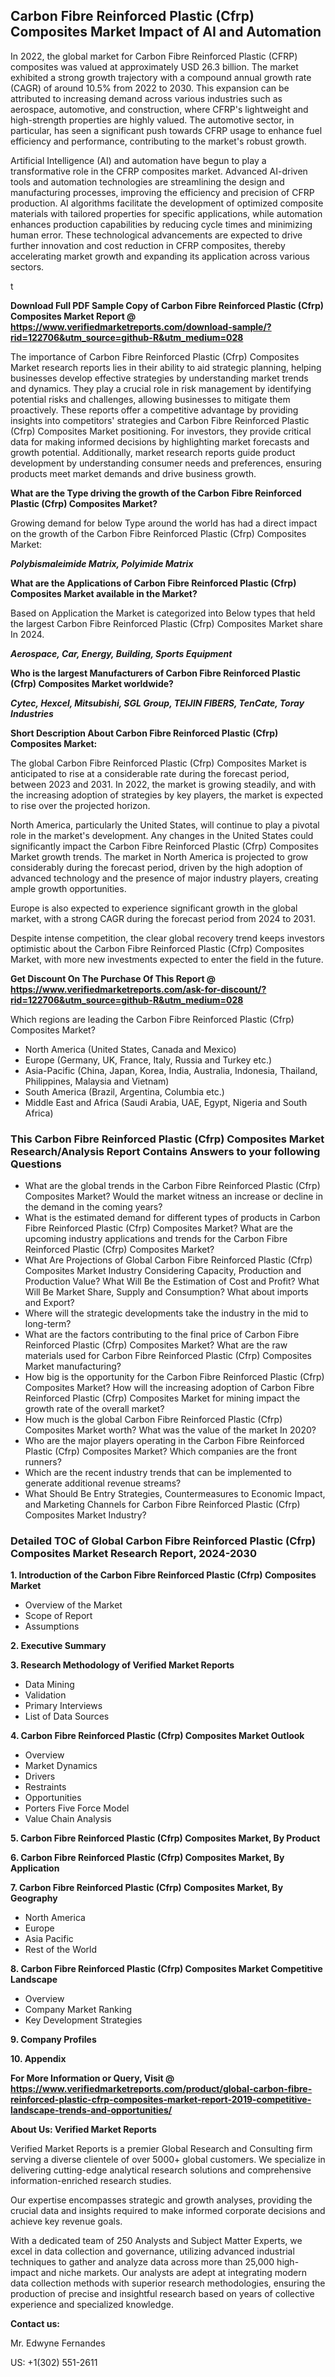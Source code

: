 <h2>Carbon Fibre Reinforced Plastic (Cfrp) Composites Market Impact of AI and Automation</h2><p>In 2022, the global market for Carbon Fibre Reinforced Plastic (CFRP) composites was valued at approximately USD 26.3 billion. The market exhibited a strong growth trajectory with a compound annual growth rate (CAGR) of around 10.5% from 2022 to 2030. This expansion can be attributed to increasing demand across various industries such as aerospace, automotive, and construction, where CFRP's lightweight and high-strength properties are highly valued. The automotive sector, in particular, has seen a significant push towards CFRP usage to enhance fuel efficiency and performance, contributing to the market's robust growth.</p><p>Artificial Intelligence (AI) and automation have begun to play a transformative role in the CFRP composites market. Advanced AI-driven tools and automation technologies are streamlining the design and manufacturing processes, improving the efficiency and precision of CFRP production. AI algorithms facilitate the development of optimized composite materials with tailored properties for specific applications, while automation enhances production capabilities by reducing cycle times and minimizing human error. These technological advancements are expected to drive further innovation and cost reduction in CFRP composites, thereby accelerating market growth and expanding its application across various sectors.</p>t</p><p id="" class=""><strong>Download Full PDF Sample Copy of Carbon Fibre Reinforced Plastic (Cfrp) Composites Market Report @ <a href="https://www.verifiedmarketreports.com/download-sample/?rid=122706&utm_source=github-R&utm_medium=028" target="_blank">https://www.verifiedmarketreports.com/download-sample/?rid=122706&utm_source=github-R&utm_medium=028</a></strong></p><p>The importance of&nbsp;Carbon Fibre Reinforced Plastic (Cfrp) Composites Market research reports lies in their ability to aid strategic planning, helping businesses develop effective strategies by understanding market trends and dynamics. They play a crucial role in risk management by identifying potential risks and challenges, allowing businesses to mitigate them proactively. These reports offer a competitive advantage by providing insights into competitors' strategies and Carbon Fibre Reinforced Plastic (Cfrp) Composites Market positioning. For investors, they provide critical data for making informed decisions by highlighting market forecasts and growth potential. Additionally, market research reports guide product development by understanding consumer needs and preferences, ensuring products meet market demands and drive business growth.</p><p><strong>What are the&nbsp;Type driving the growth of the Carbon Fibre Reinforced Plastic (Cfrp) Composites Market?</strong></p><p id="" class="">Growing demand for below Type around the world has had a direct impact on the growth of the Carbon Fibre Reinforced Plastic (Cfrp) Composites Market:</p><em><strong>Polybismaleimide Matrix, Polyimide Matrix</strong></em></p><strong>What are the&nbsp;Applications&nbsp;of Carbon Fibre Reinforced Plastic (Cfrp) Composites Market available in the Market?</strong></p><p id="" class="">Based on Application the Market is categorized into Below types that held the largest Carbon Fibre Reinforced Plastic (Cfrp) Composites Market share In 2024.</p><em><strong>Aerospace, Car, Energy, Building, Sports Equipment</strong></em></p><strong>Who is the largest Manufacturers of Carbon Fibre Reinforced Plastic (Cfrp) Composites Market worldwide?</strong></p><p><em><strong>Cytec, Hexcel, Mitsubishi, SGL Group, TEIJIN FIBERS, TenCate, Toray Industries</strong></em></p><p id="" class=""><strong>Short Description About Carbon Fibre Reinforced Plastic (Cfrp) Composites Market:</strong></p><p>The global Carbon Fibre Reinforced Plastic (Cfrp) Composites Market is anticipated to rise at a considerable rate during the forecast period, between 2023 and 2031. In 2022, the market is growing steadily, and with the increasing adoption of strategies by key players, the market is expected to rise over the projected horizon.</p><p>North America, particularly the United States, will continue to play a pivotal role in the market's development. Any changes in the United States could significantly impact the Carbon Fibre Reinforced Plastic (Cfrp) Composites Market growth trends. The market in North America is projected to grow considerably during the forecast period, driven by the high adoption of advanced technology and the presence of major industry players, creating ample growth opportunities.</p><p>Europe is also expected to experience significant growth in the global market, with a strong CAGR during the forecast period from 2024 to 2031.</p><p>Despite intense competition, the clear global recovery trend keeps investors optimistic about the Carbon Fibre Reinforced Plastic (Cfrp) Composites Market, with more new investments expected to enter the field in the future.</p><p id="" class=""><strong>Get Discount On The Purchase Of This Report @ <a href="https://www.verifiedmarketreports.com/ask-for-discount/?rid=122706&utm_source=github-R&utm_medium=028" target="_blank">https://www.verifiedmarketreports.com/ask-for-discount/?rid=122706&utm_source=github-R&utm_medium=028</a></strong></p>Which regions are leading the Carbon Fibre Reinforced Plastic (Cfrp) Composites Market?</p><ul><li>North America (United States, Canada and Mexico)</li><li>Europe (Germany, UK, France, Italy, Russia and Turkey etc.)</li><li>Asia-Pacific (China, Japan, Korea, India, Australia, Indonesia, Thailand, Philippines, Malaysia and Vietnam)</li><li>South America (Brazil, Argentina, Columbia etc.)</li><li>Middle East and Africa (Saudi Arabia, UAE, Egypt, Nigeria and South Africa)</li></ul><h3 id="" class="">This Carbon Fibre Reinforced Plastic (Cfrp) Composites Market Research/Analysis Report Contains Answers to your following Questions</h3><ul><li>What are the global trends in the Carbon Fibre Reinforced Plastic (Cfrp) Composites Market? Would the market witness an increase or decline in the demand in the coming years?</li><li>What is the estimated demand for different types of products in Carbon Fibre Reinforced Plastic (Cfrp) Composites Market? What are the upcoming industry applications and trends for the Carbon Fibre Reinforced Plastic (Cfrp) Composites Market?</li><li>What Are Projections of Global Carbon Fibre Reinforced Plastic (Cfrp) Composites Market Industry Considering Capacity, Production and Production Value? What Will Be the Estimation of Cost and Profit? What Will Be Market Share, Supply and Consumption? What about imports and Export?</li><li>Where will the strategic developments take the industry in the mid to long-term?</li><li>What are the factors contributing to the final price of Carbon Fibre Reinforced Plastic (Cfrp) Composites Market? What are the raw materials used for Carbon Fibre Reinforced Plastic (Cfrp) Composites Market manufacturing?</li><li>How big is the opportunity for the Carbon Fibre Reinforced Plastic (Cfrp) Composites Market? How will the increasing adoption of Carbon Fibre Reinforced Plastic (Cfrp) Composites Market for mining impact the growth rate of the overall market?</li><li>How much is the global Carbon Fibre Reinforced Plastic (Cfrp) Composites Market worth? What was the value of the market In 2020?</li><li>Who are the major players operating in the Carbon Fibre Reinforced Plastic (Cfrp) Composites Market? Which companies are the front runners?</li><li>Which are the recent industry trends that can be implemented to generate additional revenue streams?</li><li>What Should Be Entry Strategies, Countermeasures to Economic Impact, and Marketing Channels for Carbon Fibre Reinforced Plastic (Cfrp) Composites Market Industry?</li></ul><h3 id="" class="">Detailed TOC of Global Carbon Fibre Reinforced Plastic (Cfrp) Composites Market Research Report, 2024-2030</h3><p id="" class=""><strong>1. Introduction of the Carbon Fibre Reinforced Plastic (Cfrp) Composites Market</strong></p><ul><li>Overview of the Market</li><li>Scope of Report</li><li>Assumptions</li></ul><p id="" class=""><strong>2. Executive Summary</strong></p><p id="" class=""><strong>3. Research Methodology of Verified Market Reports</strong></p><ul><li>Data Mining</li><li>Validation</li><li>Primary Interviews</li><li>List of Data Sources</li></ul><p id="" class=""><strong>4. Carbon Fibre Reinforced Plastic (Cfrp) Composites Market Outlook</strong></p><ul><li>Overview</li><li>Market Dynamics</li><li>Drivers</li><li>Restraints</li><li>Opportunities</li><li>Porters Five Force Model</li><li>Value Chain Analysis</li></ul><p id="" class=""><strong>5. Carbon Fibre Reinforced Plastic (Cfrp) Composites Market, By Product</strong></p><p id="" class=""><strong>6. Carbon Fibre Reinforced Plastic (Cfrp) Composites Market, By Application</strong></p><p id="" class=""><strong>7. Carbon Fibre Reinforced Plastic (Cfrp) Composites Market, By Geography</strong></p><ul><li>North America</li><li>Europe</li><li>Asia Pacific</li><li>Rest of the World</li></ul><p id="" class=""><strong>8. Carbon Fibre Reinforced Plastic (Cfrp) Composites Market Competitive Landscape</strong></p><ul><li>Overview</li><li>Company Market Ranking</li><li>Key Development Strategies</li></ul><p id="" class=""><strong>9. Company Profiles</strong></p><p id="" class=""><strong>10. Appendix</strong></p><p id="" class=""><strong>For More Information or Query, Visit @ <a href="https://www.verifiedmarketreports.com/product/global-carbon-fibre-reinforced-plastic-cfrp-composites-market-report-2019-competitive-landscape-trends-and-opportunities/" target="_blank">https://www.verifiedmarketreports.com/product/global-carbon-fibre-reinforced-plastic-cfrp-composites-market-report-2019-competitive-landscape-trends-and-opportunities/</a></strong></p><p id="" class=""><strong>About Us: Verified Market Reports</strong></p><p id="" class="">Verified Market Reports is a premier Global Research and Consulting firm serving a diverse clientele of over 5000+ global customers. We specialize in delivering cutting-edge analytical research solutions and comprehensive information-enriched research studies.</p><p id="" class="">Our expertise encompasses strategic and growth analyses, providing the crucial data and insights required to make informed corporate decisions and achieve key revenue goals.</p><p id="" class="">With a dedicated team of 250 Analysts and Subject Matter Experts, we excel in data collection and governance, utilizing advanced industrial techniques to gather and analyze data across more than 25,000 high-impact and niche markets. Our analysts are adept at integrating modern data collection methods with superior research methodologies, ensuring the production of precise and insightful research based on years of collective experience and specialized knowledge.</p><p id="" class=""><strong>Contact us:</strong></p><p id="" class="">Mr. Edwyne Fernandes</p><p id="" class="">US: +1(302) 551-2611</p>